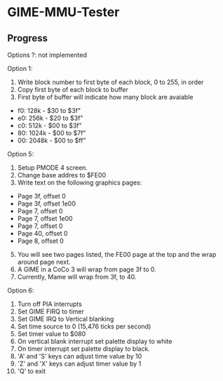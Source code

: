 # GIME-MMU-Tester

## Progress

Options ?: not implemented

Option 1:
1. Write block number to first byte of each block, 0 to 255, in order
2. Copy first byte of each block to buffer
3. First byte of buffer will indicate how many block are avaiable
 - f0:  128k - $30 to $3f"
 - e0:  256k - $20 to $3f"
 - c0:  512k - $00 to $3f"
 - 80: 1024k - $00 to $7f"
 - 00: 2048k - $00 to $ff"


Option 5:
1. Setup PMODE 4 screen.
2. Change base addres to $FE00
3. Write text on the following graphics pages:
 - Page 3f, offset 0
 - Page 3f, offset 1e00
 - Page 7, offset 0
 - Page 7, offset 1e00
 - Page 7, offset 0
 - Page 40, offset 0
 - Page 8, offset 0
5. You will see two pages listed, the FE00 page at the top and the wrap around page next.
6. A GIME in a CoCo 3 will wrap from page 3f to 0.
7. Currently, Mame will wrap from 3f, to 40.

Option 6:
1. Turn off PIA interrupts
2. Set GIME FIRQ to timer
3. Set GIME IRQ to Vertical blanking
4. Set time source to 0 (15,476 ticks per second)
5. Set timer value to $080
6. On vertical blank interrupt set palette display to white
7. On timer interrupt set palette display to black.
8. 'A' and 'S' keys can adjust time value by 10
9. 'Z' and 'X' keys can adjust timer value by 1
10. 'Q' to exit
